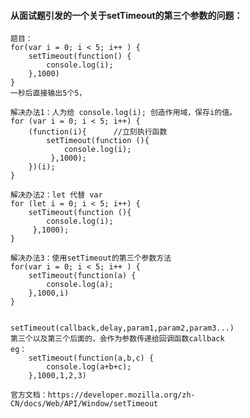 #### 从面试题引发的一个关于setTimeout的第三个参数的问题：
	题目：
	for(var i = 0; i < 5; i++ ) {
	    setTimeout(function() {
	        console.log(i);
	    },1000)
	}
	一秒后直接输出5个5，

	解决办法1：人为给 console.log(i); 创造作用域，保存i的值。
	for (var i = 0; i < 5; i++) { 
	    (function(i){      //立刻执行函数
	        setTimeout(function (){
	            console.log(i);  
	         },1000);  
	    })(i);
	}

	解决办法2：let 代替 var
	for (let i = 0; i < 5; i++) {
	    setTimeout(function (){
	        console.log(i);  
	     },1000);  
	}

	解决办法3：使用setTimeout的第三个参数方法
	for(var i = 0; i < 5; i++ ) {
	    setTimeout(function(a) {
	        console.log(a);
	    },1000,i)
	}


	setTimeout(callback,delay,param1,param2,param3...)
	第三个以及第三个后面的，会作为参数传递给回调函数callback
	eg：
		setTimeout(function(a,b,c) {
		    console.log(a+b+c);
		},1000,1,2,3)

    官方文档：https://developer.mozilla.org/zh-CN/docs/Web/API/Window/setTimeout

    
